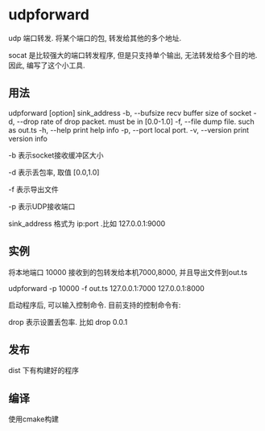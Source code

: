 # udpforward
udp 端口转发. 将某个端口的包, 转发给其他的多个地址.

socat 是比较强大的端口转发程序, 但是只支持单个输出, 无法转发给多个目的地. 因此, 编写了这个小工具.



## 用法

udpforward [option] sink_address
  -b, --bufsize         recv buffer size of socket
  -d, --drop            rate of drop packet. must be in [0.0-1.0]
  -f, --file            dump file. such as out.ts
  -h, --help            print help info
  -p, --port            local port.
  -v, --version         print version info

-b 表示socket接收缓冲区大小

-d 表示丢包率, 取值 [0.0,1.0]

-f 表示导出文件

-p 表示UDP接收端口

sink_address 格式为 ip:port .比如 127.0.0.1:9000



## 实例

将本地端口 10000 接收到的包转发给本机7000,8000, 并且导出文件到out.ts

udpforward -p 10000 -f out.ts 127.0.0.1:7000 127.0.0.1:8000



启动程序后, 可以输入控制命令. 目前支持的控制命令有:

drop  表示设置丢包率. 比如 drop 0.0.1



## 发布

dist 下有构建好的程序



## 编译

使用cmake构建